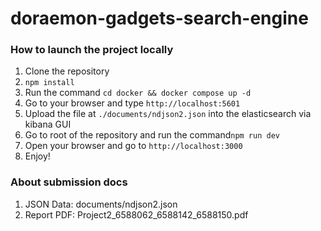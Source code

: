 # doraemon-gadgets-search-engine

### How to launch the project locally

1. Clone the repository
2. `npm install`
3. Run the command `cd docker && docker compose up -d`
4. Go to your browser and type `http://localhost:5601`
5. Upload the file at `./documents/ndjson2.json` into the elasticsearch via kibana GUI
6. Go to root of the repository and run the command`npm run dev`
7. Open your browser and go to `http://localhost:3000`
8. Enjoy!

### About submission docs
1. JSON Data: documents/ndjson2.json
2. Report PDF: Project2_6588062_6588142_6588150.pdf
